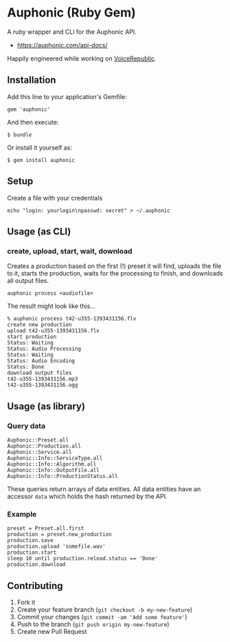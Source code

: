 # Auphonic (Ruby Gem)

A ruby wrapper and CLI for the Auphonic API.

* https://auphonic.com/api-docs/

Happily engineered while working on [VoiceRepublic](http://voicerepublic.com).


## Installation

Add this line to your application's Gemfile:

    gem 'auphonic'

And then execute:

    $ bundle

Or install it yourself as:

    $ gem install auphonic


## Setup

Create a file with your credentials

    echo "login: yourlogin\npasswd: secret" > ~/.auphonic


## Usage (as CLI)

### create, upload, start, wait, download

Creates a production based on the first (!) preset it will find,
uploads the file to it, starts the production, waits for the processing
to finish, and downloads all output files.

    auphonic process <audiofile>

The result might look like this...

    % auphonic process t42-u355-1393431156.flv 
    create new production
    upload t42-u355-1393431156.flv
    start production
    Status: Waiting
    Status: Audio Processing
    Status: Waiting
    Status: Audio Encoding
    Status: Done
    download output files
    t42-u355-1393431156.mp3
    t42-u355-1393431156.ogg


## Usage (as library)

### Query data

    Auphonic::Preset.all
    Auphonic::Production.all
    Auphonic::Service.all
    Auphonic::Info::ServiceType.all
    Auphonic::Info::Algorithm.all
    Auphonic::Info::OutputFile.all
    Auphonic::Info::ProductionStatus.all

These queries return arrays of data entities. All data entities have
an accessor `data` which holds the hash returned by the API.

### Example

    preset = Preset.all.first
    production = preset.new_production
    production.save
    production.upload 'somefile.wav'
    production.start
    sleep 10 until production.reload.status == 'Done'
    production.download


## Contributing

1. Fork it
2. Create your feature branch (`git checkout -b my-new-feature`)
3. Commit your changes (`git commit -am 'Add some feature'`)
4. Push to the branch (`git push origin my-new-feature`)
5. Create new Pull Request
